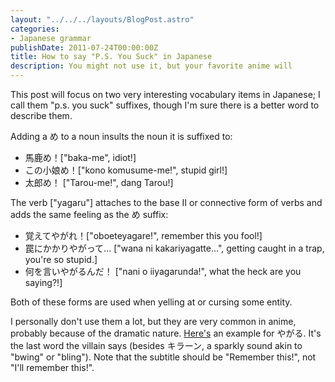 ```yaml
---
layout: "../../../layouts/BlogPost.astro"
categories:
- Japanese grammar
publishDate: 2011-07-24T00:00:00Z
title: How to say "P.S. You Suck" in Japanese
description: You might not use it, but your favorite anime will
---
```


This post will focus on two very interesting vocabulary items in Japanese; I call them "p.s. you suck" suffixes, though I'm sure there is a better word to describe them.

Adding a め to a noun insults the noun it is suffixed to:

* 馬鹿め！["baka-me", idiot!]
* この小娘め！["kono komusume-me!", stupid girl!]
* 太郎め！ ["Tarou-me!", dang Tarou!]

The verb  ["yagaru"] attaches to the base II or connective form of verbs and adds the same feeling as the め suffix:

* 覚えてやがれ！["oboeteyagare!", remember this you fool!]
* 罠にかかりやがって... ["wana ni kakariyagatte...", getting caught in a trap, you're so stupid.]
* 何を言いやがるんだ！ ["nani o iiyagarunda!", what the heck are you saying?!]

Both of these forms are used when yelling at or cursing some entity.

I personally don't use them a lot, but they are very common in anime, probably because of the dramatic nature. [Here's](http://www.youtube.com/watch?v=UWKg_E3mWsw) an example for やがる. It's the last word the villain says (besides キラーン, a sparkly sound akin to "bwing" or "bling"). Note that the subtitle should be "Remember this!", not "I'll remember this!".

